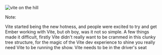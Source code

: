 

![vite on the hill](/vite-on-the-hill.png)

Note:

Vite started being the new hotness, and people were excited to try and get Ember working with Vite, but oh boy, was it not so simple. A few things made it difficult, firstly Vite didn't really want to be crammed in this clunky tree structure, for the magic of the Vite dev experience to shine you really need Vite to be running the show. Vite needs to be in the driver's seat